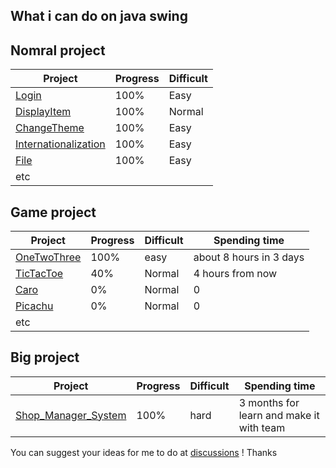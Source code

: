## What i can do on java swing

## Nomral project

| Project | Progress | Difficult |
| --------- | ----- | ------------ |
| [Login](./JavaSwing/src/Login) | 100% | Easy |
| [DisplayItem](./JavaSwing/src/DisplayItem) | 100% | Normal |
| [ChangeTheme](./JavaSwing/src/ChangeTheme) | 100% | Easy |
| [Internationalization](./JavaSwing/src/Internationalization) | 100% | Easy |
| [File](./JavaSwing/src/File) | 100% | Easy |
| etc | |

## Game project

| Project | Progress | Difficult | Spending time |
| --------- | ----- | ------------ | -------------------- |
| [OneTwoThree](./JavaSwing/src/OneTwoThree) | 100% | easy | about 8 hours in 3 days |
| [TicTacToe](./JavaSwing/src/TicTacToe) | 40% | Normal | 4 hours from now |
| [Caro](./JavaSwing/src/OneTwoThree) | 0% | Normal | 0 |
| [Picachu](./JavaSwing/src/OneTwoThree) | 0% | Normal | 0 |
| etc | |

## Big project

| Project | Progress | Difficult | Spending time |
| --------- | ----- | ------------ | -------------------- |
| [Shop_Manager_System](https://github.com/HiamKaito/Shop_Manager_System) | 100% | hard | 3 months for learn and make it with team |

You can suggest your ideas for me to do at [discussions](https://github.com/HiamKaito/java_swing/discussions) !
Thanks
